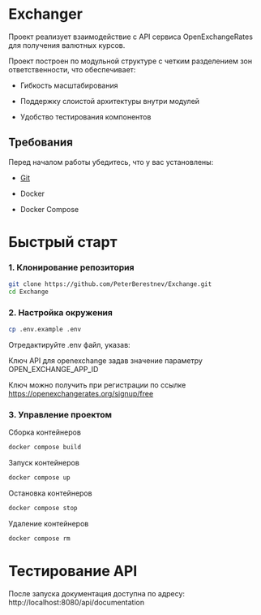 # Exchanger
Проект реализует взаимодействие с API сервиса OpenExchangeRates для получения валютных курсов.

Проект построен по модульной структуре с четким разделением зон ответственности, что обеспечивает:

- Гибкость масштабирования

- Поддержку слоистой архитектуры внутри модулей

- Удобство тестирования компонентов
## Требования

Перед началом работы убедитесь, что у вас установлены:


- [Git](https://git-scm.com/)

- Docker

- Docker Compose


# Быстрый старт

### 1. Клонирование репозитория

```bash
git clone https://github.com/PeterBerestnev/Exchange.git
cd Exchange
```

### 2.  Настройка окружения
```bash
cp .env.example .env
```
Отредактируйте .env файл, указав:

Ключ API для openexchange задав значение параметру OPEN_EXCHANGE_APP_ID

Ключ можно получить при регистрации по ссылке https://openexchangerates.org/signup/free

### 3. Управление проектом 

Cборка контейнеров
```bash
docker compose build
```

Запуск контейнеров
```bash
docker compose up
```
Остановка контейнеров
```bash
docker compose stop
```
Удаление контейнеров
```bash
docker compose rm
```

# Тестирование API
После запуска документация доступна по адресу:
http://localhost:8080/api/documentation

